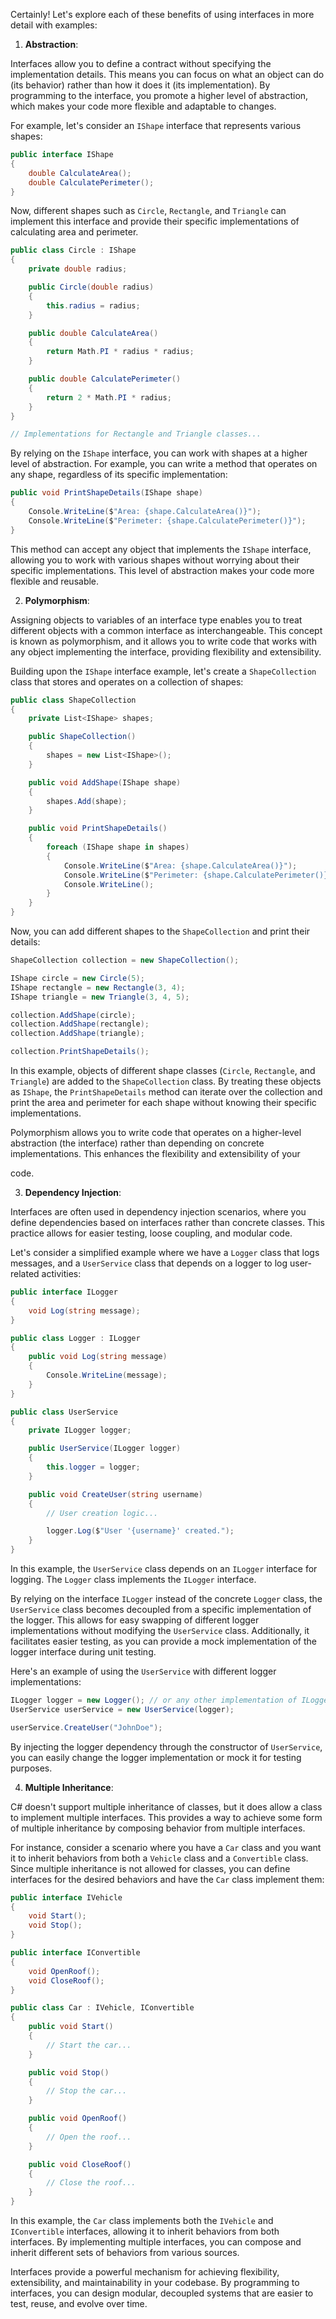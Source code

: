 Certainly! Let's explore each of these benefits of using interfaces in more detail with examples:

1. **Abstraction**:

Interfaces allow you to define a contract without specifying the implementation details. This means you can focus on what an object can do (its behavior) rather than how it does it (its implementation). By programming to the interface, you promote a higher level of abstraction, which makes your code more flexible and adaptable to changes.

For example, let's consider an `IShape` interface that represents various shapes:

```csharp
public interface IShape
{
    double CalculateArea();
    double CalculatePerimeter();
}
```

Now, different shapes such as `Circle`, `Rectangle`, and `Triangle` can implement this interface and provide their specific implementations of calculating area and perimeter.

```csharp
public class Circle : IShape
{
    private double radius;

    public Circle(double radius)
    {
        this.radius = radius;
    }

    public double CalculateArea()
    {
        return Math.PI * radius * radius;
    }

    public double CalculatePerimeter()
    {
        return 2 * Math.PI * radius;
    }
}

// Implementations for Rectangle and Triangle classes...
```

By relying on the `IShape` interface, you can work with shapes at a higher level of abstraction. For example, you can write a method that operates on any shape, regardless of its specific implementation:

```csharp
public void PrintShapeDetails(IShape shape)
{
    Console.WriteLine($"Area: {shape.CalculateArea()}");
    Console.WriteLine($"Perimeter: {shape.CalculatePerimeter()}");
}
```

This method can accept any object that implements the `IShape` interface, allowing you to work with various shapes without worrying about their specific implementations. This level of abstraction makes your code more flexible and reusable.

2. **Polymorphism**:

Assigning objects to variables of an interface type enables you to treat different objects with a common interface as interchangeable. This concept is known as polymorphism, and it allows you to write code that works with any object implementing the interface, providing flexibility and extensibility.

Building upon the `IShape` interface example, let's create a `ShapeCollection` class that stores and operates on a collection of shapes:

```csharp
public class ShapeCollection
{
    private List<IShape> shapes;

    public ShapeCollection()
    {
        shapes = new List<IShape>();
    }

    public void AddShape(IShape shape)
    {
        shapes.Add(shape);
    }

    public void PrintShapeDetails()
    {
        foreach (IShape shape in shapes)
        {
            Console.WriteLine($"Area: {shape.CalculateArea()}");
            Console.WriteLine($"Perimeter: {shape.CalculatePerimeter()}");
            Console.WriteLine();
        }
    }
}
```

Now, you can add different shapes to the `ShapeCollection` and print their details:

```csharp
ShapeCollection collection = new ShapeCollection();

IShape circle = new Circle(5);
IShape rectangle = new Rectangle(3, 4);
IShape triangle = new Triangle(3, 4, 5);

collection.AddShape(circle);
collection.AddShape(rectangle);
collection.AddShape(triangle);

collection.PrintShapeDetails();
```

In this example, objects of different shape classes (`Circle`, `Rectangle`, and `Triangle`) are added to the `ShapeCollection` class. By treating these objects as `IShape`, the `PrintShapeDetails` method can iterate over the collection and print the area and perimeter for each shape without knowing their specific implementations.

Polymorphism allows you to write code that operates on a higher-level abstraction (the interface) rather than depending on concrete implementations. This enhances the flexibility and extensibility of your

code.

3. **Dependency Injection**:

Interfaces are often used in dependency injection scenarios, where you define dependencies based on interfaces rather than concrete classes. This practice allows for easier testing, loose coupling, and modular code.

Let's consider a simplified example where we have a `Logger` class that logs messages, and a `UserService` class that depends on a logger to log user-related activities:

```csharp
public interface ILogger
{
    void Log(string message);
}

public class Logger : ILogger
{
    public void Log(string message)
    {
        Console.WriteLine(message);
    }
}

public class UserService
{
    private ILogger logger;

    public UserService(ILogger logger)
    {
        this.logger = logger;
    }

    public void CreateUser(string username)
    {
        // User creation logic...

        logger.Log($"User '{username}' created.");
    }
}
```

In this example, the `UserService` class depends on an `ILogger` interface for logging. The `Logger` class implements the `ILogger` interface.

By relying on the interface `ILogger` instead of the concrete `Logger` class, the `UserService` class becomes decoupled from a specific implementation of the logger. This allows for easy swapping of different logger implementations without modifying the `UserService` class. Additionally, it facilitates easier testing, as you can provide a mock implementation of the logger interface during unit testing.

Here's an example of using the `UserService` with different logger implementations:

```csharp
ILogger logger = new Logger(); // or any other implementation of ILogger
UserService userService = new UserService(logger);

userService.CreateUser("JohnDoe");
```

By injecting the logger dependency through the constructor of `UserService`, you can easily change the logger implementation or mock it for testing purposes.

4. **Multiple Inheritance**:

C# doesn't support multiple inheritance of classes, but it does allow a class to implement multiple interfaces. This provides a way to achieve some form of multiple inheritance by composing behavior from multiple interfaces.

For instance, consider a scenario where you have a `Car` class and you want it to inherit behaviors from both a `Vehicle` class and a `Convertible` class. Since multiple inheritance is not allowed for classes, you can define interfaces for the desired behaviors and have the `Car` class implement them:

```csharp
public interface IVehicle
{
    void Start();
    void Stop();
}

public interface IConvertible
{
    void OpenRoof();
    void CloseRoof();
}

public class Car : IVehicle, IConvertible
{
    public void Start()
    {
        // Start the car...
    }

    public void Stop()
    {
        // Stop the car...
    }

    public void OpenRoof()
    {
        // Open the roof...
    }

    public void CloseRoof()
    {
        // Close the roof...
    }
}
```

In this example, the `Car` class implements both the `IVehicle` and `IConvertible` interfaces, allowing it to inherit behaviors from both interfaces. By implementing multiple interfaces, you can compose and inherit different sets of behaviors from various sources.

Interfaces provide a powerful mechanism for achieving flexibility, extensibility, and maintainability in your codebase. By programming to interfaces, you can design modular, decoupled systems that are easier to test, reuse, and evolve over time.